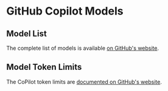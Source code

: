 # GitHub Copilot Models

## Model List

The complete list of models is available [on GitHub's website](https://github.com/marketplace?type=models).

## Model Token Limits

The CoPilot token limits are [documented on GitHub's
website](https://docs.github.com/en/github-models/use-github-models/prototyping-with-ai-models#rate-limits).
